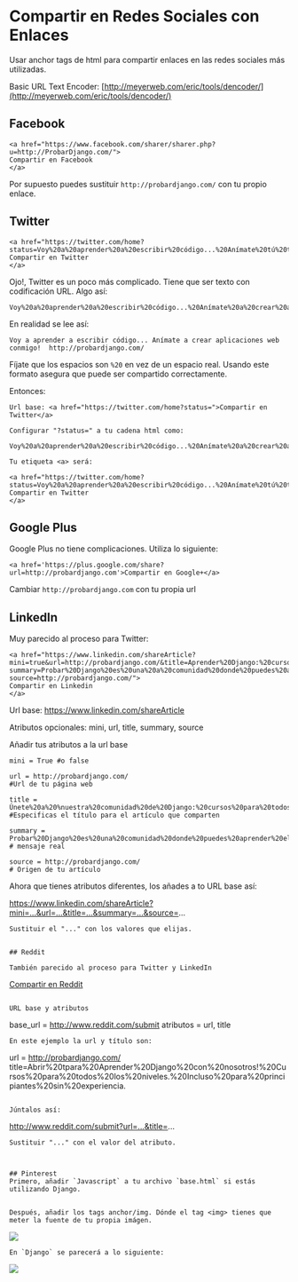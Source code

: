 Compartir en Redes Sociales con Enlaces
======

Usar anchor tags de html para compartir enlaces en las redes sociales más utilizadas.

Basic URL Text Encoder: [http://meyerweb.com/eric/tools/dencoder/](http://meyerweb.com/eric/tools/dencoder/)


## Facebook

```
<a href="https://www.facebook.com/sharer/sharer.php?u=http://ProbarDjango.com/">
Compartir en Facebook
</a>
```
Por supuesto puedes sustituir `http://probardjango.com/` con tu propio enlace.


## Twitter

```
<a href="https://twitter.com/home?status=Voy%20a%20aprender%20a%20escribir%20código...%20Anímate%20tú%20también%20a%20crear%20aplicaciones%20web%20conmigo!%20http://probardjango.com/">
Compartir en Twitter
</a>
```
Ojo!, Twitter es un poco más complicado. Tiene que ser texto con codificación URL. Algo así:

```
Voy%20a%20aprender%20a%20escribir%20código...%20Anímate%20a%20crear%20aplicaciones%20web%20conmigo!%20%http://probardjango.com/

```
En realidad se lee así:
```
Voy a aprender a escribir código... Anímate a crear aplicaciones web conmigo!  http://probardjango.com/
```
Fíjate que los espacios son `%20` en vez de un espacio real. Usando este formato asegura que puede ser compartido correctamente. 

Entonces:

``` 
Url base: <a href="https://twitter.com/home?status=">Compartir en Twitter</a>

Configurar "?status=" a tu cadena html como: 

Voy%20a%20aprender%20a%20escribir%20código...%20Anímate%20a%20crear%20aplicaciones%20web%20conmigo!%20%http://probardjango.com/

Tu etiqueta <a> será:

<a href="https://twitter.com/home?status=Voy%20a%20aprender%20a%20escribir%20código...%20Anímate%20tú%20también%20a%20crear%20aplicaciones%20web%20conmigo!%20http://probardjango.com/">
Compartir en Twitter
</a>

```

## Google Plus

Google Plus no tiene complicaciones. Utiliza lo siguiente:
```
<a href='https://plus.google.com/share?url=http://probardjango.com'>Compartir en Google+</a>
```
Cambiar `http://probardjango.com` con tu propia url



## LinkedIn

Muy parecido al proceso para Twitter:
```
<a href="https://www.linkedin.com/shareArticle?mini=true&url=http://probardjango.com/&title=Aprender%20Django:%20cursos%20para%20todos%20los%20niveles&
summary=Probar%20Django%20es%20una%20a%20comunidad%20donde%20puedes%20aprender%20el%20framework%20de%20Django%20a%20base%20de%20proyectos%20enteros.%20Únete%20y%20aprender%20a%20programar%20desde%20cero.&
source=http://probardjango.com/">
Compartir en Linkedin
</a>
```
Url base:  https://www.linkedin.com/shareArticle

Atributos opcionales: mini, url, title, summary, source


Añadir tus atributos a la url base
```
mini = True #o false

url = http://probardjango.com/ 
#Url de tu página web

title = Únete%20a%20%nuestra%20comunidad%20de%20Django:%20cursos%20para%20todos%20los%20niveles
#Especificas el título para el artículo que comparten 

summary = Probar%20Django%20es%20una%20comunidad%20donde%20puedes%20aprender%20el%20framework%20a%20base%20de%20proyectos%20enteros.%20Únete%20y%20aprende%20a%20programar%20desde%20cero.
# mensaje real

source = http://probardjango.com/
# Origen de tu artículo

```

Ahora que tienes atributos diferentes, los añades a to URL base así:

https://www.linkedin.com/shareArticle?mini=...&url=...&title=...&summary=...&source=...

```
Sustituir el "..." con los valores que elijas.


## Reddit

También parecido al proceso para Twitter y LinkedIn

```
<a href="http://www.reddit.com/submit?url=http://probardjango.com/&
title=Abrir%20tpara%20Aprender%20Django%20con%20nosotros!%20Cursos%20para%20todos%20los%20niveles.%20Incluso%20para%20principiantes%20sin%20experiencia.">Compartir en Reddit</a>
```

URL base y atributos
```
base_url = http://www.reddit.com/submit
atributos = url, title
```
En este ejemplo la url y título son:
```
url = http://probardjango.com/
title=Abrir%20tpara%20Aprender%20Django%20con%20nosotros!%20Cursos%20para%20todos%20los%20niveles.%20Incluso%20para%20principiantes%20sin%20experiencia.
```

Júntalos así:

```
http://www.reddit.com/submit?url=...&title=...
```
Sustituir "..." con el valor del atributo.



## Pinterest
Primero, añadir `Javascript` a tu archivo `base.html` si estás utilizando Django. 

```
<script async defer src="https://assets.pinterest.com/js/pinit.js"></script>
```

Después, añadir los tags anchor/img. Dónde el tag <img> tienes que meter la fuente de tu propia imágen. 
```
<a data-pin-do="buttonBookmark" href="//www.pinterest.com/pin/create/button/"><img src="//assets.pinterest.com/images/pidgets/pinit_fg_en_rect_gray_20.png" /></a>
```
En `Django` se parecerá a lo siguiente:

```
<a data-pin-do="buttonBookmark" href="//www.pinterest.com/pin/create/button/"><img src="{{ object.image.url }}" /></a>

```



